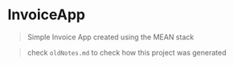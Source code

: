 # InvoiceApp

> Simple Invoice App created using the MEAN stack

> check `oldNotes.md` to check how this project was generated
